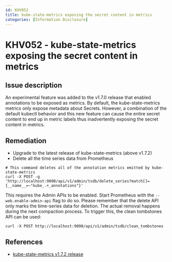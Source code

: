 ```yaml
---
id: KHV052
title: kube-state-metrics exposing the secret content in metrics
categories: [Information Disclosure]
---
```


# KHV052 - kube-state-metrics exposing the secret content in metrics

## Issue description

An experimental feature was added to the v1.7.0 release that enabled annotations to be exposed as metrics. By default, the kube-state-metrics metrics only expose metadata about Secrets. However, a combination of the default kubectl behavior and this new feature can cause the entire secret content to end up in metric labels thus inadvertently exposing the secret content in metrics.


## Remediation

- Upgrade to the latest release of kube-state-metrics (above v1.7.2)
- Delete all the time series data from Prometheus

```
# This command deletes all of the annotation metrics emitted by kube-state-metrics
curl -X POST -g 'http://localhost:9090/api/v1/admin/tsdb/delete_series?match[]={__name__=~"kube_.+_annotations"}'

```

This requires the Admin APIs to be enabled. Start Prometheus with the `--web.enable-admin-api` flag to do so.
Please remember that the delete API only marks the time-series data for deletion. The actual removal happens during the next compaction process. To trigger this, the clean tombstones API can be used:

```
curl -X POST http://localhost:9090/api/v1/admin/tsdb/clean_tombstones 
```

## References

- [kube-state-metrics v1.7.2 release](https://github.com/kubernetes/kube-state-metrics/releases/tag/v1.7.2)
